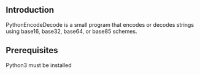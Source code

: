 ## Introduction

PythonEncodeDecode is a small program that encodes or decodes strings using base16, base32, base64, or base85 schemes.

## Prerequisites
Python3 must be installed
